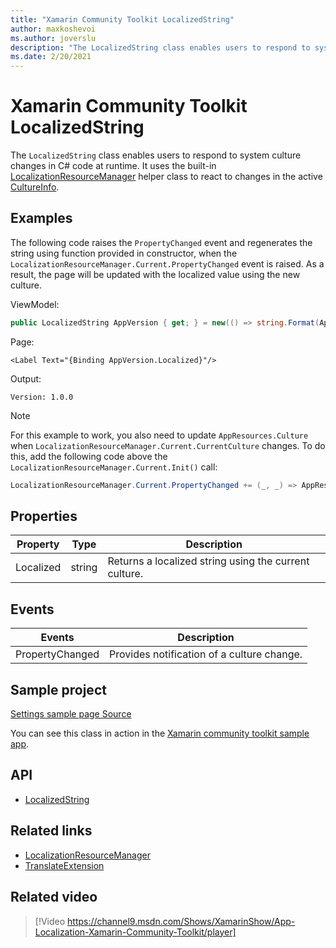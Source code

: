 ```yaml
---
title: "Xamarin Community Toolkit LocalizedString"
author: maxkoshevoi
ms.author: joverslu
description: "The LocalizedString class enables users to respond to system culture changes in C# code at runtime."
ms.date: 2/20/2021
---
```


# Xamarin Community Toolkit LocalizedString

The `LocalizedString` class enables users to respond to system culture changes in C# code at runtime. It uses the built-in [LocalizationResourceManager](../helpers/localizationresourcemanager.md) helper class to react to changes in the active [CultureInfo](xref:System.Globalization.CultureInfo).

## Examples

The following code raises the `PropertyChanged` event and regenerates the string using function provided in constructor, when the `LocalizationResourceManager.Current.PropertyChanged` event is raised. As a result, the page will be updated with the localized value using the new culture.

ViewModel:

```csharp
public LocalizedString AppVersion { get; } = new(() => string.Format(AppResources.Version, AppInfo.VersionString));
```

Page:

```xaml
<Label Text="{Binding AppVersion.Localized}"/>
```

Output:

```
Version: 1.0.0
```

> [!NOTE]
> For this example to work, you also need to update `AppResources.Culture` when `LocalizationResourceManager.Current.CurrentCulture` changes.
> To do this, add the following code above the `LocalizationResourceManager.Current.Init()` call:
>
> ```csharp
> LocalizationResourceManager.Current.PropertyChanged += (_, _) => AppResources.Culture = LocalizationResourceManager.Current.CurrentCulture;
> ```

## Properties

| Property | Type | Description |
| -- | -- | -- |
| Localized | string | Returns a localized string using the current culture. |

## Events

| Events | Description |
| -- | -- |
| PropertyChanged | Provides notification of a culture change. |

## Sample project

[Settings sample page Source](https://github.com/xamarin/XamarinCommunityToolkit/blob/main/samples/XCT.Sample/ViewModels/SettingViewModel.cs)

You can see this class in action in the [Xamarin community toolkit sample app](https://github.com/xamarin/XamarinCommunityToolkit/tree/main/samples/XCT.Sample).

## API

- [LocalizedString](https://github.com/xamarin/XamarinCommunityToolkit/blob/main/src/CommunityToolkit/Xamarin.CommunityToolkit/Helpers/LocalizedString.shared.cs)

## Related links

- [LocalizationResourceManager](../helpers/localizationresourcemanager.md)
- [TranslateExtension](../extensions/translateextension.md)

## Related video

> [!Video https://channel9.msdn.com/Shows/XamarinShow/App-Localization-Xamarin-Community-Toolkit/player]